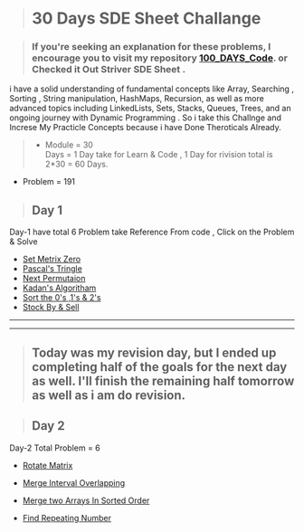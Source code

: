 > # 30 Days SDE Sheet Challange   
 
> ### If you're seeking an explanation for these problems, I encourage you to visit my repository [100_DAYS_Code](https://github.com/ankit0049/100_Days_Code). or Checked it Out Striver SDE Sheet .

i have a solid understanding of fundamental concepts like Array,  Searching , Sorting , String manipulation, HashMaps, Recursion, as well as more advanced topics including LinkedLists, Sets, Stacks, Queues, Trees, and an ongoing journey with Dynamic Programming .  So i take this Challnge and Increse My Practicle Concepts because i have Done Theroticals Already.  

>  * Module = 30    
 Days = 1 Day take for Learn & Code ,
  1 Day for rivision 
   total is 2*30 = 60 Days.    
* Problem = 191   
> ## Day 1 
Day-1 have total 6 Problem  take Reference From code , Click on the Problem  & Solve

*  [Set Metrix Zero](https://leetcode.com/problems/set-matrix-zeroes/) 
*  [Pascal's Tringle](https://leetcode.com/problems/pascals-triangle/)
* [Next Permutaion](https://leetcode.com/problems/next-permutation/)
* [Kadan's Algoritham](https://leetcode.com/problems/maximum-subarray/)
* [Sort the 0's ,1's & 2's](https://leetcode.com/problems/sort-colors/)
* [Stock By & Sell](https://leetcode.com/problems/best-time-to-buy-and-sell-stock/)  

----
---  
> ## Today was my revision day, but I ended up completing half of the goals for the next day as well. I'll finish the remaining half tomorrow as well as i am do revision.  

> ## Day 2 

Day-2  Total Problem = 6 

* [Rotate Matrix](https://leetcode.com/problems/rotate-image/) 

* [Merge Interval Overlapping](https://leetcode.com/problems/merge-intervals/) 

* [Merge two Arrays In Sorted Order](https://leetcode.com/problems/merge-sorted-array/)  

* [Find Repeating Number](https://leetcode.com/problems/find-the-duplicate-number/) 


